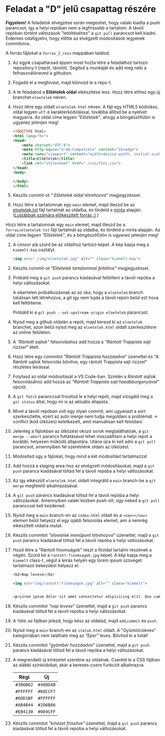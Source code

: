 # Feladat a "D" jelű csapattag részére

**Figyelem!** A feladatok elvégzése során megeshet, hogy valaki kiadta a push parancsot, így a helyi repóban nem a legfrissebb a tartalom. A távoli repóban történt változások "letöltéséhez" a `git pull` parancsot kell kiadni. Érdemes odafigyelni, hogy előtte az elvégzett  módosítások legyenek commitolva.

A forrás fájlokat a `forras_2_resz` mappában találod.

1. Az egyik csapattársad éppen most hozta létre a feladathoz tartozó repository-t (repót, tárolót). Segítsd a munkáját és add meg neki a felhasználóneved a githubon.

1. Fogadd el a meghívást, majd klónozd le a repo-t.

1. A te feladatod a **Előételek oldal** elkészítése lesz. Hozz létre ehhez egy új branchet `eloetelek` néven.

1. Hozz létre egy oldalt `eloetelek.html` néven. A fájl egy HTML5 kódolású, oldal legyen `utf-8` karakterkódolással, továbbá állítsd be a nyelvet magyarra. Az oldal címe legyen *"Előételek"*, ahogy a böngészőfülön is ugyanez jelenjen meg!


    ```html
    <!DOCTYPE html>
    <html lang="hu">
    <head>
        <meta charset="UTF-8">
        <meta http-equiv="X-UA-Compatible" content="IE=edge">
        <meta name="viewport" content="width=device-width, initial-scale=1.0">
        <title>Előételek</title>
        <link rel="stylesheet" href="./css/fini.css">
    </head>
    <body>

    </body>
    </html>
    ```

1. Készíts commit-ot *" Előételek oldal létrehozva"* megjegyzéssel.

1. Hozz létre a tartalomnak egy `main` elemet, majd illeszd be az [eloetelek.txt](forras_2_resz/eloetelek.txt) fájl tartalmát az oldalba, és tördeld a [minta](kiegeszitok/eloetelek_html_minta.png) alapján. ([Lustábbak számára előkészített forrás :)](forras_2_resz/eloetelek_html_forras.txt).)


Hozz létre a tartalomnak egy `main` elemet, majd illeszd be a `forras/eloetelek.txt` fájl tartalmát az oldalba, és tördeld a minta alapján. Az oldal címe legyen *"Előételek"*, és a böngészőfülön is ugyanez jelenjen meg!

1. A címsor alá szúrd be az oldalhoz tartozó képet. A kép kapja meg a `kiemelt-kep` osztályt.

    ```html
    <img src="./img/eloetelek.jpg" alt="" class="kiemelt-kep">
    ```

1. Készíts commit-ot *"Előételek tartalommal feltöltve"* megjegyzéssel.

1. Próbáld meg a `git push` parancs kiadásával feltölteni a távoli repóba a helyi változásokat. 

    A sikertelen próbálkozásnak az az oka, hogy a `eloetelek` branch lokálisan lett létrehozva, a git így nem tujda a távoli repón belül ezt hova kell feltöltenie.

    Próbáld ki a `git push --set-upstream origin eloetelek` parancsot.

1. Nyisd meg a github oldalán a repót, majd keresd ki az `eloetelek` branchet, azon belül nyisd meg az `eloetelek.html` oldalt szerkesztésre az online felületen.

1. A *"Rántott sajtok"* felsoroláshoz add hozzá a *"Rántott Trappista sajt rizzsel"*  ételt.

1. Hozz létre egy commitot *"Rántott Trappista hozzáadva"* üzenettel és "A Rántott sajtok felsorolás bővítve, egy rántott Trappista sajt rizzsel" részletes leírással.

1. Folytasd az oldal módosítását a VS Code-ban. Szintén a *Rántott sajtok* felsorolásához add hozzá az *"Rántott Trappista sajt hasábburgonyával"* opciót.

1. A `git fetch` paranccsal frissítsd le a helyi repót, majd vizsgáld meg a `git status` által, hogy mi is az aktuális állapota.

1. Mivel a távoli repóban volt egy olyan commit, ami ugyanazt a sort szerkesztette, ezért az auto merge nem tudja megoldani a problémát -> conflict (kód ütközés) keletkezett, amit manuálisan kell feloldani.

1. Jelenleg a fájlokban az ütközést okozó sorok megtalálhatóak, a `git merge --abort` parancs futtatásával lehet visszaállítani a helyi repót a korábbi, helyesen működő állapotára. Utána újra ki kell adni a `git pull` parancsot, amennyiben fel szeretnénk oldani az ütközést.

1. Módosítsd úgy a fájlokat, hogy mind a két módosítást tartalmazza!

1. Add hozzá a staging area-hoz az elvégzett módosításokat, majd a `git push` parancs kiadásával töltsd fel a távoli repóba a helyi változásokat.

1. Az így elkészült `eloetelek.html` oldalt integráld a `main` branch-be a `git merge` megfelelő alkalmazásával.

1. A `git push` parancs kiadásával töltsd fel a távoli repóba a helyi változásokat. Amennyiben valaki közben push-olt, úgy neked a `git pull` paranccsal kell kezdened.

1. Nyisd meg a `main` branch-en az `index.html` oldalt és a `<nav></nav>` elemen belül helyezz el egy újabb felsorolás elemet, ami a nemrég elkészített oldalra mutat.

1. Készíts commitot *"eloetelek menüpont létrehozva"* üzenettel, majd a `git push` parancs kiadásával töltsd fel a távoli repóba a helyi változásokat.

1. Hozd létre a "Rántott finomságok" részt a főoldal tartalmi részének a végén. Szúrd be a `rantott-finomsagok.jpg` képet. A kép kapja meg a `kiemelt` class-t, végül a leírás helyén egy lorem ipsum szöveget tartalmazó bekezdést helyezz el.

    ```html
    <h2>Nap levese</h2>

    <img src="img/rantott-finomsagok.jpg" alt="" class="kiemelt">


    <p>Lorem ipsum dolor sit amet consectetur adipisicing elit. Quo cumque neque illo nam voluptatem quis, aperiam, alias saepe fugiat debitis, quod molestias at vero consequatur. Voluptatum, corporis porro. Facere, animi?</p>
    ```

1. Készíts commitot *"nap levese"* üzenettel, majd a `git push` parancs kiadásával töltsd fel a távoli repóba a helyi változásokat.

1. A `TODO.md` fájlban jelezd, hogy kész az oldalad, majd `add`,`commit` és `push`.

1. Nyisd meg a `main` branch-en az `italok.html` oldalt. A "Gyümölcsleves" kategóriában nem található meg az *"Eper"* leves. Bővítsd ki a listát!

1. Készíts commitot *"gyömbér hozzáadva"* üzenettel, majd a `git push` parancs kiadásával töltsd fel a távoli repóba a helyi változásokat.

1. A megrendelő új kinézetet szeretne az oldalnak. Cseréld le a CSS fájlban az alábbi színkódokat, akár a keresés-csere funkciót alkalmazva.

    |   Régi    |    Új     |
    |-----------|-----------|
    | `#386B62` | `#488DAB` |
    | `#FFFFFF` | `#68CCF7` |
    | `#6DD1BF` | `#FFFFFF` |
    | `#AB4B44` | `#2D6B86` |
    | `#EB4130` | `#004CFF` |

1. Készíts commitot *"kinézet frissítve"* üzenettel, majd a `git push` parancs kiadásával töltsd fel a távoli repóba a helyi változásokat.
